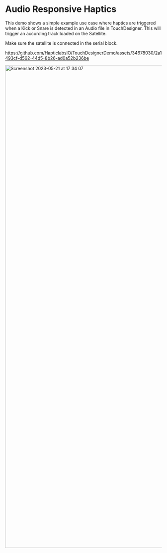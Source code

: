 # Audio Responsive Haptics

This demo shows a simple example use case where haptics are triggered when a Kick or Snare is detected in an Audio file in TouchDesigner. This will trigger an according track loaded on the Satellite.

Make sure the satellite is connected in the serial block.

https://github.com/HapticlabsIO/TouchDesignerDemo/assets/34678030/2a1493cf-d562-44d5-8b26-ad0a52b236be

<img width="1552" alt="Screenshot 2023-05-21 at 17 34 07" src="https://github.com/HapticlabsIO/TouchDesignerDemo/assets/34678030/99bae3c1-8541-4979-ac9a-2177eafd1fd3">
